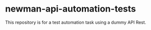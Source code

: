 # newman-api-automation-tests
This repository is for a test automation task using a dummy API Rest.
